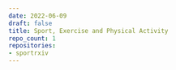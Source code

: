 ```yaml
---
date: 2022-06-09
draft: false
title: Sport, Exercise and Physical Activity
repo_count: 1
repositories:
- sportrxiv
---
```



